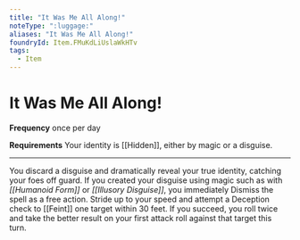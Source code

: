 ```yaml
---
title: "It Was Me All Along!"
noteType: ":luggage:"
aliases: "It Was Me All Along!"
foundryId: Item.FMuKdLiUslaWkHTv
tags:
  - Item
---
```


# It Was Me All Along!

**Frequency** once per day

**Requirements** Your identity is [[Hidden]], either by magic or a disguise.

* * *

You discard a disguise and dramatically reveal your true identity, catching your foes off guard. If you created your disguise using magic such as with _[[Humanoid Form]]_ or _[[Illusory Disguise]]_, you immediately Dismiss the spell as a free action. Stride up to your speed and attempt a Deception check to [[Feint]] one target within 30 feet. If you succeed, you roll twice and take the better result on your first attack roll against that target this turn.
